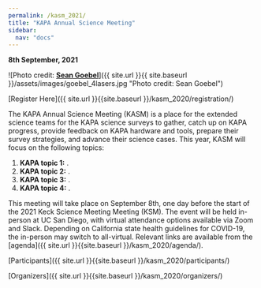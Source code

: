 ```yaml
---
permalink: /kasm_2021/
title: "KAPA Annual Science Meeting"
sidebar:
  nav: "docs"
---
```

**8th September, 2021**

![Photo credit: [**Sean Goebel**](https://www.sgphotos.com)]({{ site.url }}{{ site.baseurl }}/assets/images/goebel_4lasers.jpg "Photo credit: Sean Goebel") 

[Register Here]({{ site.url }}{{site.baseurl }}/kasm_2020/registration/)

The KAPA Annual Science Meeting (KASM) is a place for the extended science teams for the KAPA science surveys to gather, catch up on KAPA progress, provide feedback on KAPA hardware and tools, prepare their survey strategies, and advance their science cases. This year, KASM will focus on the following topics:

1. **KAPA topic 1:** .
2. **KAPA topic 2:** .
3. **KAPA topic 3:** .
4. **KAPA topic 4:** .

This meeting will take place on September 8th, one day before the start of the 2021 Keck Science Meeting Meeting (KSM). The event will be held in-person at UC San Diego, with virtual attendance options available via Zoom and Slack.
Depending on California state health guidelines for COVID-19, the in-person may switch to all-virtual. Relevant links are available from the [agenda]({{ site.url }}{{site.baseurl }}/kasm_2020/agenda/).

[Participants]({{ site.url }}{{site.baseurl }}/kasm_2020/participants/)

[Organizers]({{ site.url }}{{site.baseurl }}/kasm_2020/organizers/)


<!-- <div class="image">

      <img src="{{ site.url }}{{ site.baseurl }}/assets/images/goebel_4lasers.jpg" alt="" />
      
      <h2>KASM<br />8th September, 2021</h2>

</div> -->
